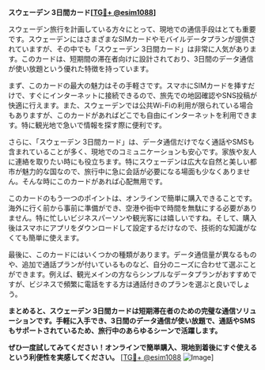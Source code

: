 **スウェーデン 3日間カード[[TG💪+ @esim1088](https://t.me/s/esim1088)]**

スウェーデン旅行を計画している方々にとって、現地での通信手段はとても重要です。スウェーデンにはさまざまなSIMカードやモバイルデータプランが提供されていますが、その中でも「スウェーデン 3日間カード」は非常に人気があります。このカードは、短期間の滞在者向けに設計されており、3日間のデータ通信が使い放題という優れた特徴を持っています。

まず、このカードの最大の魅力はその手軽さです。スマホにSIMカードを挿すだけで、すぐにインターネットに接続できるので、旅先での地図確認やSNS投稿が快適に行えます。また、スウェーデンでは公共Wi-Fiの利用が限られている場合もありますが、このカードがあればどこでも自由にインターネットを利用できます。特に観光地で急いで情報を探す際に便利です。

さらに、「スウェーデン 3日間カード」は、データ通信だけでなく通話やSMSも含まれていることが多く、現地でのコミュニケーションも安心です。家族や友人に連絡を取りたい時にも役立ちます。特にスウェーデンは広大な自然と美しい都市が魅力的な国なので、旅行中に急に会話が必要になる場面も少なくありません。そんな時にこのカードがあれば心配無用です。

このカードのもう一つのポイントは、オンラインで簡単に購入できることです。海外に行く前から事前に準備ができ、空港や街中で時間を無駄にする必要がありません。特に忙しいビジネスパーソンや観光客には嬉しいですね。そして、購入後はスマホにアプリをダウンロードして設定するだけなので、技術的な知識がなくても簡単に使えます。

最後に、このカードにはいくつかの種類があります。データ通信量が異なるものや、追加で通話プランが付いているものなど、自分のニーズに合わせて選ぶことができます。例えば、観光メインの方ならシンプルなデータプランがおすすめですが、ビジネスで頻繁に電話をする方は通話付きのプランを選ぶと良いでしょう。

**まとめると、スウェーデン 3日間カードは短期滞在者のための完璧な通信ソリューションです。手軽に入手でき、3日間のデータ通信が使い放題で、通話やSMSもサポートされているため、旅行中のあらゆるシーンで活躍します。**

**ぜひ一度試してみてください！オンラインで簡単購入、現地到着後にすぐ使えるという利便性を実感してください。** [[TG💪+ @esim1088](https://t.me/s/esim1088) ![Image](https://i.postimg.cc/Y0z9fWf4/image.png)]